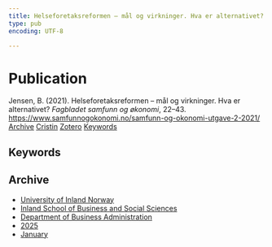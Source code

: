 ```yaml
---
title: Helseforetaks­reformen – mål og virkninger. Hva er alternativet?
type: pub
encoding: UTF-8

---
```

<h1>Publication</h1>
<article id="csl-bib-container-4XMGZGL5" class="csl-bib-container">
  <div class="csl-bib-body"> <div class="csl-entry">Jensen, B. (2021). Helseforetaks­reformen – mål og virkninger. Hva er alternativet? <i>Fagbladet samfunn og økonomi</i>, 22–43. <a href="https://www.samfunnogokonomi.no/samfunn-og-okonomi-utgave-2-2021/">https://www.samfunnogokonomi.no/samfunn-og-okonomi-utgave-2-2021/</a></div> </div>
  <div class="csl-bib-buttons">
    <a href="#taxonomy-article-4XMGZGL5" alt="archive" class="csl-bib-button">Archive</a>
    <a href="https://app.cristin.no/results/show.jsf?id=2348488" alt="Cristin" class="csl-bib-button">Cristin</a>
    <a href="http://zotero.org/groups/5881554/items/4XMGZGL5" alt="Zotero" class="csl-bib-button">Zotero</a>
    <a href="#keywords-article-4XMGZGL5" alt="keywords" class="csl-bib-button">Keywords</a>
  </div>
  <div id="csl-bib-meta-container-4XMGZGL5"></div>
</article>
<div id="csl-bib-meta-4XMGZGL5" class="csl-bib-meta">
  <article id="keywords-article-4XMGZGL5" class="keywords-article">
    <h1>Keywords</h1>
    
  </article>
  <article id="taxonomy-article-4XMGZGL5" class="taxonomy-article">
    <h1>Archive</h1>
    <ul>
      <li><a href="{{< params subfolder >}}en/archive/?key=3DCRN523">University of Inland Norway</a></li>
      <li><a href="{{< params subfolder >}}en/archive/?key=DU8Q9LN9">Inland School of Business and Social Sciences</a></li>
      <li><a href="{{< params subfolder >}}en/archive/?key=3IQA89I8">Department of Business Administration</a></li>
      <li><a href="{{< params subfolder >}}en/archive/?key=7XFLPQNF">2025</a></li>
      <li><a href="{{< params subfolder >}}en/archive/?key=GN22DUGA">January</a></li>
    </ul>
  </article>
</div>
